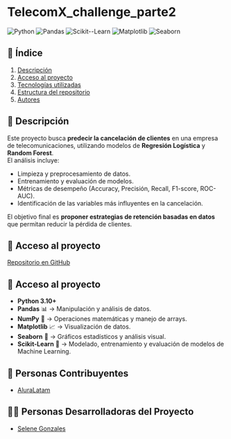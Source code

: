 # TelecomX_challenge_parte2

![Python](https://img.shields.io/badge/Python-3.9%2B-blue)
![Pandas](https://img.shields.io/badge/Pandas-Data%20Analysis-orange)
![Scikit--Learn](https://img.shields.io/badge/Scikit--Learn-ML-green)
![Matplotlib](https://img.shields.io/badge/Matplotlib-Visualization-yellow)
![Seaborn](https://img.shields.io/badge/Seaborn-Graphs-lightblue)


## 📑 Índice
1. [Descripción](#descripción)
2. [Acceso al proyecto](#acceso-al-proyecto)
3. [Tecnologías utilizadas](#tecnologías-utilizadas)
4. [Estructura del repositorio](#estructura-del-repositorio)
5. [Autores](#autores)


## 📖 Descripción
Este proyecto busca **predecir la cancelación de clientes** en una empresa de telecomunicaciones, utilizando modelos de **Regresión Logística** y **Random Forest**.  
El análisis incluye:
- Limpieza y preprocesamiento de datos.  
- Entrenamiento y evaluación de modelos.  
- Métricas de desempeño (Accuracy, Precisión, Recall, F1-score, ROC-AUC).  
- Identificación de las variables más influyentes en la cancelación.  

El objetivo final es **proponer estrategias de retención basadas en datos** que permitan reducir la pérdida de clientes.


## 🔗 Acceso al proyecto
[Repositorio en GitHub](https://github.com/Jeder14/TelecomX_challenge_parte2.git)  

## 🔗 Acceso al proyecto
- **Python 3.10+**
- **Pandas** 📊 → Manipulación y análisis de datos.
- **NumPy** 🔢 → Operaciones matemáticas y manejo de arrays.
- **Matplotlib** 📈 → Visualización de datos.
- **Seaborn** 🎨 → Gráficos estadísticos y análisis visual.
- **Scikit-Learn** 🤖 → Modelado, entrenamiento y evaluación de modelos de Machine Learning.


## 🤝 Personas Contribuyentes

- [AluraLatam](https://github.com/alura-es-cursos )

## 👩‍💻 Personas Desarrolladoras del Proyecto

- [Selene Gonzales](https://github.com/Jeder14?tab=repositories)
